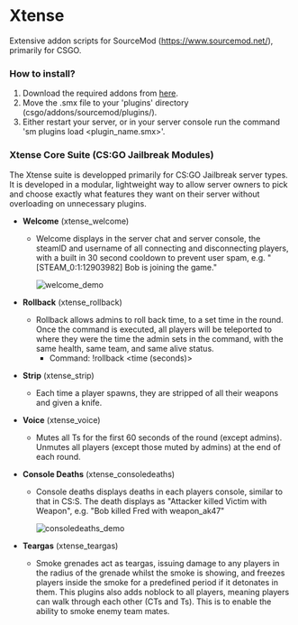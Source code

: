 # Xtense

Extensive addon scripts for SourceMod (https://www.sourcemod.net/), primarily for CSGO.

### How to install?
1. Download the required addons from [here](https://github.com/dnhen/sm_scripts/tree/main/compiled).
2. Move the .smx file to your 'plugins' directory (csgo/addons/sourcemod/plugins/).
3. Either restart your server, or in your server console run the command 'sm plugins load <plugin_name.smx>'.

### Xtense Core Suite (CS:GO Jailbreak Modules)
The Xtense suite is developped primarily for CS:GO Jailbreak server types. It is developed in a modular, lightweight way to allow server owners to pick and choose exactly what features they want on their server without overloading on unnecessary plugins.

- **Welcome** (xtense_welcome)
  - Welcome displays in the server chat and server console, the steamID and username of all connecting and disconnecting players, with a built in 30 second cooldown to prevent user spam, e.g. "\[STEAM_0:1:12903982\] Bob is joining the game."

    ![welcome_demo](https://user-images.githubusercontent.com/69449713/129579874-72f35953-9d70-469b-9066-d94ab8f7607c.PNG)

- **Rollback** (xtense_rollback)
  - Rollback allows admins to roll back time, to a set time in the round. Once the command is executed, all players will be teleported to where they were the time the admin sets in the command, with the same health, same team, and same alive status.
    - Command: !rollback <time (seconds)>

- **Strip** (xtense_strip)
  - Each time a player spawns, they are stripped of all their weapons and given a knife.

- **Voice** (xtense_voice)
  - Mutes all Ts for the first 60 seconds of the round (except admins). Unmutes all players (except those muted by admins) at the end of each round.

- **Console Deaths** (xtense_consoledeaths)
  - Console deaths displays deaths in each players console, similar to that in CS:S. The death displays as "Attacker killed Victim with Weapon", e.g. "Bob killed Fred with weapon_ak47"

    ![consoledeaths_demo](https://user-images.githubusercontent.com/69449713/129579510-a4613e23-ed92-4181-9c69-81b79c6e7bbe.PNG)

- **Teargas** (xtense_teargas)
  - Smoke grenades act as teargas, issuing damage to any players in the radius of the grenade whilst the smoke is showing, and freezes players inside the smoke for a predefined period if it detonates in them. This plugins also adds noblock to all players, meaning players can walk through each other (CTs and Ts). This is to enable the ability to smoke enemy team mates.

